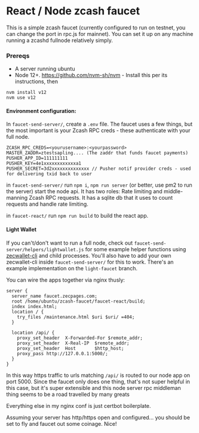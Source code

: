 # React / Node zcash faucet

This is a simple zcash faucet (currently configured to run on testnet, you can change the port in rpc.js for mainnet). You can set it up on any machine running a zcashd fullnode relatively simply.

### Prereqs

- A server running ubuntu
- Node 12+. https://github.com/nvm-sh/nvm - Install this per its instructions, then
```
nvm install v12
nvm use v12
```

#### Environment configuration:

In `faucet-send-server/`, create a `.env` file. The faucet uses a few things, but the most important is your Zcash RPC creds - these authenticate with your full node.

```
ZCASH_RPC_CREDS=<yourusername>:<yourpassword>
MASTER_ZADDR=ztestsapling.... (The zaddr that funds faucet payments)
PUSHER_APP_ID=111111111
PUSHER_KEY=4e1xxxxxxxxxxxxa1
PUSHER_SECRET=3d2xxxxxxxxxxxxxx // Pusher notif provider creds - used for delivering txid back to user
```

in `faucet-send-server/` run `npm i`, `npm run server` (or better, use pm2 to run the server) start the node api. It has two roles: Rate limiting and middle-manning Zcash RPC requests. It has a sqlite db that it uses to count requests and handle rate limiting.

in `faucet-react/` run `npm run build` to build the react app.

#### Light Wallet

If you can't/don't want to run a full node, check out `faucet-send-server/helpers/lightwallet.js` for some example helper functions using [zecwallet-cli](https://github.com/adityapk00/zecwallet-light-cli) and child processes. You'll also have to add your own zecwallet-cli inside `faucet-send-server/` for this to work. There's an example implementation on the `light-faucet` branch.

You can wire the apps together via nginx thusly:

```
server {
  server_name faucet.zecpages.com;
  root /home/ubuntu/zcash-faucet/faucet-react/build;
  index index.html;
  location / {
    try_files /maintenance.html $uri $uri/ =404;
  }

  location /api/ {
    proxy_set_header  X-Forwarded-For $remote_addr;
    proxy_set_header  X-Real-IP  $remote_addr;
    proxy_set_header  Host       $http_host;
    proxy_pass http://127.0.0.1:5000/;
  }
}
```

In this way https traffic to urls matching `/api/` is routed to our node app on port 5000. Since the faucet only does one thing, that's not super helpful in this case, but it's super extensible and this node server rpc middleman thing seems to be a road travelled by many greats

Everything else in my nginx conf is just certbot boilerplate.

Assuming your server has http/https open and configured... you should be set to fly and faucet out some coinage. Nice!
